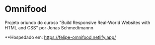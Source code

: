 # Omnifood

Projeto oriundo do curoso "Build Responsive Real-World Websites with HTML and CSS" por Jonas Schmedtmannn

**Hospedado em: https://felipe-omnifood.netlify.app/
